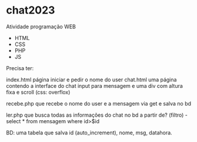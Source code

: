 # chat2023
Atividade programação WEB  
- HTML
- CSS
- PHP
- JS



Precisa ter:

index.html
    página iniciar e pedir o nome do user
chat.html
    uma página contendo a interface do chat
    input para mensagem
    e uma div com altura fixa e scroll (css: overflox)

recebe.php
    que recebe o nome do user e a mensagem via get e salva no bd

ler.php
    que busca todas as informações do chat no bd a partir de? (filtro)
    - select * from mensagem where id>$id

BD: uma tabela que salva id (auto_increment), nome, msg, datahora.